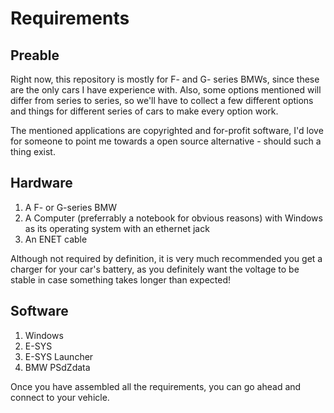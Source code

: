# Requirements

## Preable

Right now, this repository is mostly for F- and G- series BMWs, since these are the only cars I have experience with.
Also, some options mentioned will differ from series to series, so we'll have to collect a few different options and things for different series of cars to make every option work.

The mentioned applications are copyrighted and for-profit software, I'd love for someone to point me towards a open source alternative - should such a thing exist.

## Hardware

1. A F- or G-series BMW
2. A Computer (preferrably a notebook for obvious reasons) with Windows as its operating system with an ethernet jack
3. An ENET cable

Although not required by definition, it is very much recommended you get a charger for your car's battery, as you definitely want the voltage to be stable in case something takes longer than expected!

## Software

1. Windows
2. E-SYS
3. E-SYS Launcher
4. BMW PSdZdata

Once you have assembled all the requirements, you can go ahead and connect to your vehicle.